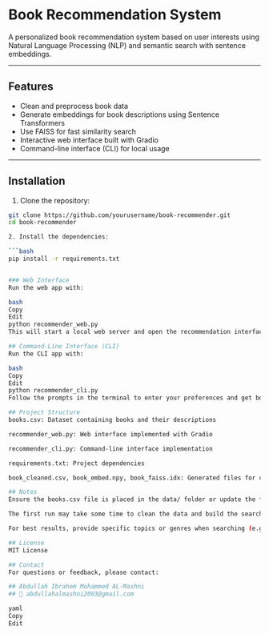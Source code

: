 # Book Recommendation System

A personalized book recommendation system based on user interests using Natural Language Processing (NLP) and semantic search with sentence embeddings.

---

## Features

- Clean and preprocess book data
- Generate embeddings for book descriptions using Sentence Transformers
- Use FAISS for fast similarity search
- Interactive web interface built with Gradio
- Command-line interface (CLI) for local usage

---

## Installation

1. Clone the repository:

```bash
git clone https://github.com/yourusername/book-recommender.git
cd book-recommender

2. Install the dependencies:

```bash
pip install -r requirements.txt


### Web Interface
Run the web app with:

bash
Copy
Edit
python recommender_web.py
This will start a local web server and open the recommendation interface in your browser.

## Command-Line Interface (CLI)
Run the CLI app with:

bash
Copy
Edit
python recommender_cli.py
Follow the prompts in the terminal to enter your preferences and get book recommendations.

## Project Structure
books.csv: Dataset containing books and their descriptions

recommender_web.py: Web interface implemented with Gradio

recommender_cli.py: Command-line interface implementation

requirements.txt: Project dependencies

book_cleaned.csv, book_embed.npy, book_faiss.idx: Generated files for cleaned data and search index

## Notes
Ensure the books.csv file is placed in the data/ folder or update the file path accordingly in the scripts.

The first run may take some time to clean the data and build the search index.

For best results, provide specific topics or genres when searching (e.g., "psychology", "adventure", "AI").

## License
MIT License

## Contact
For questions or feedback, please contact:

## Abdullah Ibrahem Mohammed AL-Mashni
## 📧 abdullahalmashni2003@gmail.com

yaml
Copy
Edit
